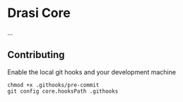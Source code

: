 # Drasi Core

...


## Contributing

Enable the local git hooks and your development machine

```
chmod +x .githooks/pre-commit
git config core.hooksPath .githooks
```